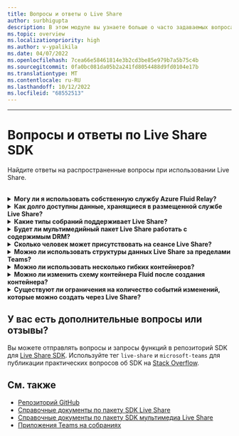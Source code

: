 ```yaml
---
title: Вопросы и ответы о Live Share
author: surbhigupta
description: В этом модуле вы узнаете больше о часто задаваемых вопросах Live Share.
ms.topic: overview
ms.localizationpriority: high
ms.author: v-ypalikila
ms.date: 04/07/2022
ms.openlocfilehash: 7cea66e58461814e3b2cd3be85e979b7a5b75c4b
ms.sourcegitcommit: 0fa0bc081da05b2a241fd8054488d9fd0104e17b
ms.translationtype: MT
ms.contentlocale: ru-RU
ms.lasthandoff: 10/12/2022
ms.locfileid: "68552513"
---
```

---

# <a name="live-share-sdk-faq"></a>Вопросы и ответы по Live Share SDK

Найдите ответы на распространенные вопросы при использовании Live Share.<br>

<br>

<details>

<summary><b>Могу ли я использовать собственную службу Azure Fluid Relay?</b></summary>

Конечно! При инициализации Live Share можно определить собственный `AzureConnectionConfig`. Live Share связывает контейнеры, которые вы создаете, с собраниями, `ITokenProvider` но вам потребуется реализовать интерфейс для подписи маркеров для контейнеров. Например, можно использовать предоставленную `AzureFunctionTokenProvider`функцию, которая использует облачную функцию Azure для запроса маркера доступа с сервера.

Хотя большинству из вас полезно использовать бесплатную размещенную службу, иногда может быть полезно использовать собственную службу Azure Fluid Relay для приложения Live Share. Рассмотрите возможность использования пользовательского подключения службы AFR, если:

* Требовать хранение данных в контейнерах с плавными данными за пределами времени существования собрания.
* Передайте конфиденциальные данные через службу, которая требует настраиваемой политики безопасности.
* Разработка функций с помощью Fluid Framework, например, `SharedMap`для приложения за пределами Teams.

Дополнительные сведения см. в [руководстве или](./teams-live-share-how-to/how-to-custom-azure-fluid-relay.md) документации [по Ретранслятору Azure Fluid Relay](/azure/azure-fluid-relay/).

<br>

</details>

<details>

<summary><b>Как долго доступны данные, хранящиеся в размещенной службе Live Share?</b></summary>

Любые данные, отправленные или сохраненные через контейнеры Fluid, созданные службой Azure Fluid Relay Live Share, доступны в течение 24 часов. Если вы хотите, чтобы данные сохранялись дольше 24 часов, вы можете заменить нашу размещенную службу Azure Fluid Relay собственной. Кроме того, вы можете использовать своего поставщика хранилища параллельно с размещенной службой Live Share.

<br>

</details>

<details>

<summary><b>Какие типы собраний поддерживает Live Share?</b></summary>

Теперь поддерживаются запланированные собрания, звонков по одному, групповых звонков и собраний. Собрания каналов пока не поддерживаются.

<br>

</details>

<details>

<summary><b>Будет ли мультимедийный пакет Live Share работать с содержимым DRM?</b></summary>

Нет. В настоящее время Teams не поддерживает зашифрованный носитель для приложений табуляции на рабочем столе. Поддерживаются chrome, Edge и мобильные клиенты. Дополнительные сведения см. [здесь](https://github.com/microsoft/live-share-sdk/issues/14).

<br>

</details>

<details>
<summary><b>Сколько человек может присутствовать на сеансе Live Share?</b></summary>

Сейчас Live Share поддерживает не более 100 участников за сеанс. Если вас это интересует, вы можете [начать обсуждение здесь](https://github.com/microsoft/live-share-sdk/discussions).

<br>

</details>

<details>
<summary><b>Можно ли использовать структуры данных Live Share за пределами Teams?</b></summary>

В настоящее время пакеты Live Share требуют правильной работы клиентского пакета SDK Teams. Функции в `@microsoft/live-share` Microsoft `@microsoft/live-share-media` Teams или не будут работать за пределами Microsoft Teams. Если вас это интересует, вы можете [начать обсуждение здесь](https://github.com/microsoft/live-share-sdk/discussions).

<br>

</details>

<details>
<summary><b>Можно ли использовать несколько гибких контейнеров?</b></summary>

В настоящее время Live Share поддерживает только один контейнер с помощью предоставленной службы Azure Fluid Relay. Однако можно использовать как контейнер Live Share, так и контейнер, созданный собственным экземпляром Azure Fluid Relay.

<br>

</details>

<details>
<summary><b>Можно ли изменить схему контейнера Fluid после создания контейнера?</b></summary>

В настоящее время Live Share не поддерживает добавление новых `initialObjects` функций в fluid `ContainerSchema` после создания или присоединения контейнера. Так как сеансы Live Share являются кратковременными, чаще всего это проблема во время разработки после добавления новых функций в приложение.

> [!NOTE]
> Если вы используете свойство `dynamicObjectTypes` в объекте `ContainerSchema`, вы можете добавить новые типы в любой момент. Если позже вы удалите типы из схемы, существующие экземпляры DDS этих типов будут корректно завершались сбоем.

Чтобы устранить ошибки `initialObjects` , полученные при локальном тестировании в браузере, удалите идентификатор хэшированных контейнеров из URL-адреса и перезагрузите страницу. Если вы тестируете собрание Teams, начните новое собрание и повторите попытку.

Если вы планируете часто обновлять `SharedObject` `LiveObject` приложение с помощью новых экземпляров или экземпляров, следует рассмотреть возможность развертывания новых изменений схемы в рабочей области. Хотя фактический риск относительно низкий и кратковременный, во время развертывания изменения могут быть активные сеансы. Существующие пользователи в сеансе не должны влиять на работу, но у пользователей, присоединяющихся к сеансу после развертывания критического изменения, могут возникнуть проблемы с подключением к сеансу. Чтобы устранить эту проблему, можно рассмотреть некоторые из следующих решений:

* Развертывание изменений схемы для веб-приложения в нерабочее время.
* Используйте `dynamicObjectTypes` для любых изменений, внесенных в схему, а не для изменения `initialObjects`.

> [!NOTE]
> Live Share в настоящее время не поддерживает управление `ContainerSchema`версиями и не имеет API, выделенных для миграций.

<br>

</details>

<details>
<summary><b>Существуют ли ограничения на количество событий изменений, которые можно создать через Live Share?</b></summary>

Пока Live Share находится в режиме предварительной версии, ограничения на события, создаваемые через Live Share, не применяются. Для оптимальной производительности необходимо `SharedObject` `LiveObject` отладить изменения, выдаваемые экземплярами или экземплярами, до одного сообщения на 50 миллисекунд или более. Это особенно важно при отправке изменений на основе координат мыши или сенсорного ввода, например при синхронизации позиций курсора, рукописного ввода и перетаскивания объектов вокруг страницы.

<br>

</details>

## <a name="have-more-questions-or-feedback"></a>У вас есть дополнительные вопросы или отзывы?

Вы можете отправлять вопросы и запросы функций в репозиторий SDK для [Live Share SDK](https://github.com/microsoft/live-share-sdk). Используйте тег `live-share` и `microsoft-teams` для публикации практических вопросов об SDK на [Stack Overflow](https://stackoverflow.com/questions/tagged/live-share+microsoft-teams).

## <a name="see-also"></a>См. также

* [Репозиторий GitHub](https://github.com/microsoft/live-share-sdk)
* [Справочные документы по пакету SDK Live Share](/javascript/api/@microsoft/live-share/)
* [Справочные документы по пакету SDK мультимедиа Live Share](/javascript/api/@microsoft/live-share-media/)
* [Приложения Teams на собраниях](teams-apps-in-meetings.md)
